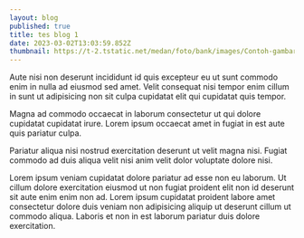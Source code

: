 ```yaml
---
layout: blog
published: true
title: tes blog 1
date: 2023-03-02T13:03:59.852Z
thumbnail: https://t-2.tstatic.net/medan/foto/bank/images/Contoh-gambar.jpg
---
```

Aute nisi non deserunt incididunt id quis excepteur eu ut sunt commodo enim in nulla ad eiusmod sed amet. Velit consequat nisi tempor enim cillum in sunt ut adipisicing non sit culpa cupidatat elit qui cupidatat quis tempor.

Magna ad commodo occaecat in laborum consectetur ut qui dolore cupidatat cupidatat irure. Lorem ipsum occaecat amet in fugiat in est aute quis pariatur culpa.

Pariatur aliqua nisi nostrud exercitation deserunt ut velit magna nisi. Fugiat commodo ad duis aliqua velit nisi anim velit dolor voluptate dolore nisi.

Lorem ipsum veniam cupidatat dolore pariatur ad esse non eu laborum. Ut cillum dolore exercitation eiusmod ut non fugiat proident elit non id deserunt sit aute enim enim non ad. Lorem ipsum cupidatat proident labore amet consectetur dolore duis veniam non adipisicing aliquip ut deserunt cillum ut commodo aliqua. Laboris et non in est laborum pariatur duis dolore exercitation.